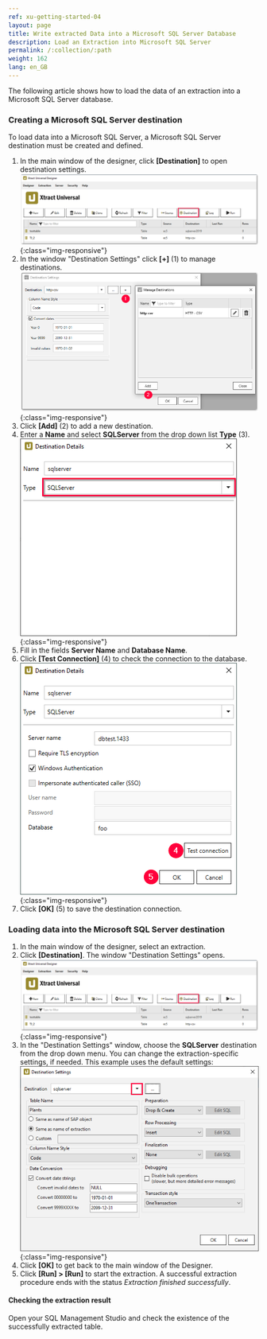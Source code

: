 ```yaml
---
ref: xu-getting-started-04
layout: page
title: Write extracted Data into a Microsoft SQL Server Database
description: Load an Extraction into Microsoft SQL Server
permalink: /:collection/:path
weight: 162
lang: en_GB
---
```


The following article shows how to load the data of an extraction into a Microsoft SQL Server database. <br>


### Creating a Microsoft SQL Server destination
To load data into a Microsoft SQL Server, a Microsoft SQL Server destination must be created and defined.<br>
 
1. In the main window of the designer, click **[Destination]** to open destination settings.
![Load-Destinations](/img/contents/xu/xu_designer_destination.png){:class="img-responsive"}
2. In the window "Destination Settings" click **[+]** (1) to manage destinations. 
![Load-Manage-Shared-Destination](/img/contents/xu/destinations_load_manage_shared.png){:class="img-responsive"}
3. Click **[Add]** (2) to add a new destination.
4. Enter a **Name** and select **SQLServer** from the drop down list **Type** (3).
![Select-Destination-Type](/img/contents/xu/destination_details_sqlserver.png){:class="img-responsive"}
5. Fill in the fields **Server Name** and **Database Name**. 
6. Click **[Test Connection]** (4) to check the connection to the  database.
![Test-Connection-Successful](/img/contents/xu/sqlserver_destination-details.png){:class="img-responsive"}
7. Click **[OK]** (5) to save the destination connection. 


### Loading data into the Microsoft SQL Server destination

1. In the main window of the designer, select an extraction.
2. Click **[Destination]**. The window "Destination Settings" opens.
![Load-Destinations](/img/contents/xu/xu_designer_destination.png){:class="img-responsive"}
3. In the "Destination Settings" window, choose the **SQLServer** destination from the drop down menu. 
You can change the extraction-specific settings, if needed. This example uses the default settings:<br>
![Load-Shared-Destination-SQLServer](/img/contents/xu/sqlserver_destination-settings.png){:class="img-responsive"}
4. Click **[OK]** to get back to the main window of the Designer.       
5. Click **[Run] > [Run]** to start the extraction. A successful extraction procedure ends with the status *Extraction finished successfully*.

#### Checking the extraction result
Open your SQL Management Studio and check the existence of the successfully extracted table. 
